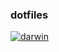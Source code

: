 ### dotfiles

[![darwin](https://img.shields.io/badge/darwin-darwin?style=flat-square&logo=apple&color=black)](https://github.com/mshaugh/dotfiles/tree/darwin)
